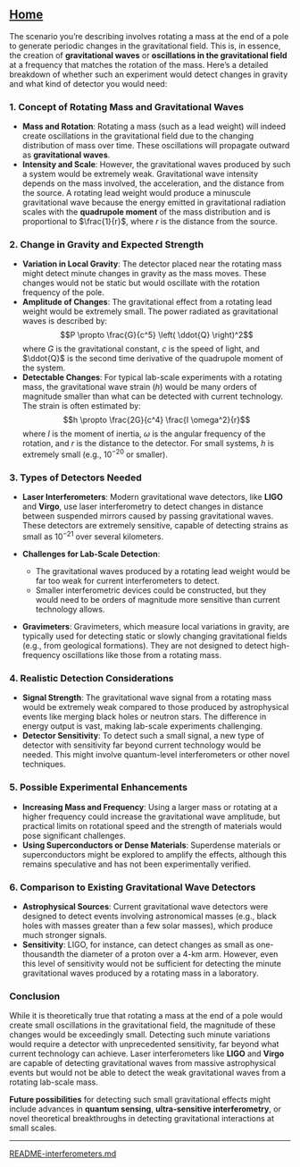 [Home](https://t2m.io/VwvDcuw)
---

The scenario you’re describing involves rotating a mass at the end of a pole to generate periodic changes in the gravitational field. This is, in essence, the creation of **gravitational waves** or **oscillations in the gravitational field** at a frequency that matches the rotation of the mass. Here’s a detailed breakdown of whether such an experiment would detect changes in gravity and what kind of detector you would need:

### 1. **Concept of Rotating Mass and Gravitational Waves**
- **Mass and Rotation**: Rotating a mass (such as a lead weight) will indeed create oscillations in the gravitational field due to the changing distribution of mass over time. These oscillations will propagate outward as **gravitational waves**.
- **Intensity and Scale**: However, the gravitational waves produced by such a system would be extremely weak. Gravitational wave intensity depends on the mass involved, the acceleration, and the distance from the source. A rotating lead weight would produce a minuscule gravitational wave because the energy emitted in gravitational radiation scales with the **quadrupole moment** of the mass distribution and is proportional to $\frac{1}{r}$, where $r$ is the distance from the source.

### 2. **Change in Gravity and Expected Strength**
- **Variation in Local Gravity**: The detector placed near the rotating mass might detect minute changes in gravity as the mass moves. These changes would not be static but would oscillate with the rotation frequency of the pole.
- **Amplitude of Changes**: The gravitational effect from a rotating lead weight would be extremely small. The power radiated as gravitational waves is described by:
  $$P \propto \frac{G}{c^5} \left( \ddot{Q} \right)^2$$
  where $G$ is the gravitational constant, $c$ is the speed of light, and $\ddot{Q}$ is the second time derivative of the quadrupole moment of the system.
- **Detectable Changes**: For typical lab-scale experiments with a rotating mass, the gravitational wave strain ($h$) would be many orders of magnitude smaller than what can be detected with current technology. The strain is often estimated by:
  $$h \propto \frac{2G}{c^4} \frac{I \omega^2}{r}$$
  where $I$ is the moment of inertia, $\omega$ is the angular frequency of the rotation, and $r$ is the distance to the detector. For small systems, $h$ is extremely small (e.g., $10^{-20}$ or smaller).

### 3. **Types of Detectors Needed**
- **Laser Interferometers**: Modern gravitational wave detectors, like **LIGO** and **Virgo**, use laser interferometry to detect changes in distance between suspended mirrors caused by passing gravitational waves. These detectors are extremely sensitive, capable of detecting strains as small as $10^{-21}$ over several kilometers.
- **Challenges for Lab-Scale Detection**:
  - The gravitational waves produced by a rotating lead weight would be far too weak for current interferometers to detect.
  - Smaller interferometric devices could be constructed, but they would need to be orders of magnitude more sensitive than current technology allows.

- **Gravimeters**: Gravimeters, which measure local variations in gravity, are typically used for detecting static or slowly changing gravitational fields (e.g., from geological formations). They are not designed to detect high-frequency oscillations like those from a rotating mass.

### 4. **Realistic Detection Considerations**
- **Signal Strength**: The gravitational wave signal from a rotating mass would be extremely weak compared to those produced by astrophysical events like merging black holes or neutron stars. The difference in energy output is vast, making lab-scale experiments challenging.
- **Detector Sensitivity**: To detect such a small signal, a new type of detector with sensitivity far beyond current technology would be needed. This might involve quantum-level interferometers or other novel techniques.

### 5. **Possible Experimental Enhancements**
- **Increasing Mass and Frequency**: Using a larger mass or rotating at a higher frequency could increase the gravitational wave amplitude, but practical limits on rotational speed and the strength of materials would pose significant challenges.
- **Using Superconductors or Dense Materials**: Superdense materials or superconductors might be explored to amplify the effects, although this remains speculative and has not been experimentally verified.

### 6. **Comparison to Existing Gravitational Wave Detectors**
- **Astrophysical Sources**: Current gravitational wave detectors were designed to detect events involving astronomical masses (e.g., black holes with masses greater than a few solar masses), which produce much stronger signals.
- **Sensitivity**: LIGO, for instance, can detect changes as small as one-thousandth the diameter of a proton over a 4-km arm. However, even this level of sensitivity would not be sufficient for detecting the minute gravitational waves produced by a rotating mass in a laboratory.

### **Conclusion**
While it is theoretically true that rotating a mass at the end of a pole would create small oscillations in the gravitational field, the magnitude of these changes would be exceedingly small. Detecting such minute variations would require a detector with unprecedented sensitivity, far beyond what current technology can achieve. Laser interferometers like **LIGO** and **Virgo** are capable of detecting gravitational waves from massive astrophysical events but would not be able to detect the weak gravitational waves from a rotating lab-scale mass.

**Future possibilities** for detecting such small gravitational effects might include advances in **quantum sensing**, **ultra-sensitive interferometry**, or novel theoretical breakthroughs in detecting gravitational interactions at small scales.


---

[README-interferometers.md](https://t2m.io/xZiKx0V)
